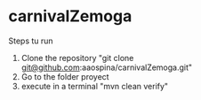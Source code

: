 # carnivalZemoga

Steps tu run

1. Clone the repository "git clone git@github.com:aaospina/carnivalZemoga.git"
2. Go to the folder proyect
3. execute in a terminal "mvn clean verify"
